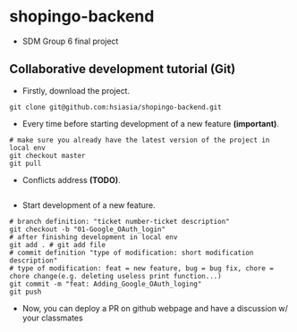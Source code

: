 # shopingo-backend
- SDM Group 6 final project

## Collaborative development tutorial (Git)
- Firstly, download the project.
```shell
git clone git@github.com:hsiasia/shopingo-backend.git
```

- Every time before starting development of a new feature **(important)**. 
```shell
# make sure you already have the latest version of the project in local env
git checkout master
git pull
```

- Conflicts address **(TODO)**. 
```shell
```

- Start development of a new feature. 
```shell
# branch definition: "ticket number-ticket description"
git checkout -b "01-Google_OAuth_login"
# after finishing development in local env
git add . # git add file
# commit definition "type of modification: short modification description"
# type of modification: feat = new feature, bug = bug fix, chore = chore change(e.g. deleting useless print function...)
git commit -m "feat: Adding_Google_OAuth_loging"
git push
```

- Now, you can deploy a PR on github webpage and have a discussion w/ your classmates